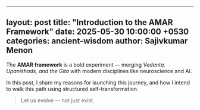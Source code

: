 
---
layout: post
title: "Introduction to the AMAR Framework"
date: 2025-05-30 10:00:00 +0530
categories: ancient-wisdom
author: Sajivkumar Menon
---

The **AMAR framework** is a bold experiment — merging *Vedanta, Upanishads, and the Gita* with modern disciplines like neuroscience and AI.

In this post, I share my reasons for launching this journey, and how I intend to walk this path using structured self-transformation.

> Let us evolve — not just exist.
